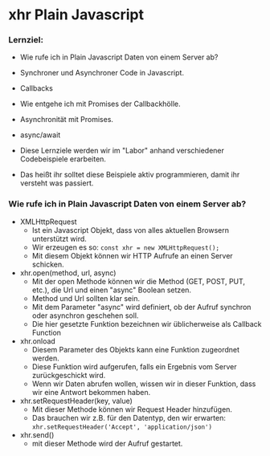 # xhr Plain Javascript

### Lernziel:

- Wie rufe ich in Plain Javascript Daten von einem Server ab?
- Synchroner und Asynchroner Code in Javascript.
- Callbacks
- Wie entgehe ich mit Promises der Callbackhölle.
- Asynchronität mit Promises.
- async/await

- Diese Lernziele werden wir im "Labor" anhand verschiedener Codebeispiele erarbeiten.
- Das heißt ihr solltet diese Beispiele aktiv programmieren, damit ihr versteht was passiert.

### Wie rufe ich in Plain Javascript Daten von einem Server ab?

- XMLHttpRequest
    - Ist ein Javascript Objekt, dass von alles aktuellen Browsern unterstützt wird.
    - Wir erzeugen es so: `const xhr = new XMLHttpRequest();`
    - Mit diesem Objekt können wir HTTP Aufrufe an einen Server schicken.
- xhr.open(method, url, async)
    - Mit der open Methode können wir die Method (GET, POST, PUT, etc.), die Url und einen "async" Boolean setzen.
    - Method und Url sollten klar sein.
    - Mit dem Parameter "async" wird definiert, ob der Aufruf synchron oder asynchron geschehen soll.
    - Die hier gesetzte Funktion bezeichnen wir üblicherweise als Callback Function
- xhr.onload
    - Diesem Parameter des Objekts kann eine Funktion zugeordnet werden.
    - Diese Funktion wird aufgerufen, falls ein Ergebnis vom Server zurückgeschickt wird.
    - Wenn wir Daten abrufen wollen, wissen wir in dieser Funktion, dass wir eine Antwort bekommen haben.
- xhr.setRequestHeader(key, value)
    - Mit dieser Methode können wir Request Header hinzufügen.
    - Das brauchen wir z.B. für den Datentyp, den wir erwarten: `xhr.setRequestHeader('Accept', 'application/json')`
- xhr.send()
    - mit dieser Methode wird der Aufruf gestartet.